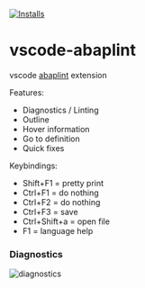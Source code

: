 [![Installs](https://vsmarketplacebadge.apphb.com/installs/larshp.vscode-abaplint.svg)](https://marketplace.visualstudio.com/items?itemName=larshp.vscode-abaplint)

# vscode-abaplint
vscode [abaplint](https://abaplint.org) extension

Features:
* Diagnostics / Linting
* Outline
* Hover information
* Go to definition
* Quick fixes

Keybindings:
* Shift+F1 = pretty print
* Ctrl+F1 = do nothing
* Ctrl+F2 = do nothing
* Ctrl+F3 = save
* Ctrl+Shift+a = open file
* F1 = language help

### Diagnostics
![diagnostics](https://raw.githubusercontent.com/abaplint/vscode-abaplint/master/img/screenshot_20190907.png)
